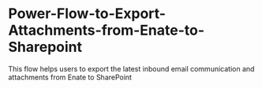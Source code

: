 # Power-Flow-to-Export-Attachments-from-Enate-to-Sharepoint
This flow helps users to export the latest inbound email communication and attachments from Enate to SharePoint
